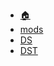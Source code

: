 - [:house:](https://dzylikecode.github.io/)
- [mods](/docs/mods/)
- [DS](/docs/DS/)
- [DST](/docs/DST/)
